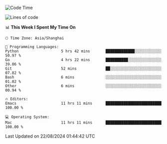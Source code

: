 <!--START_SECTION:waka-->
![Code Time](http://img.shields.io/badge/Code%20Time-2%2C145%20hrs%2032%20mins-blue)

![Lines of code](https://img.shields.io/badge/From%20Hello%20World%20I%27ve%20Written-308.0%20thousand%20lines%20of%20code-blue)

📊 **This Week I Spent My Time On** 

```text
🕑︎ Time Zone: Asia/Shanghai

💬 Programming Languages: 
Python                   5 hrs 42 mins       █████████████░░░░░░░░░░░░   50.97 % 
Go                       4 hrs 22 mins       ██████████░░░░░░░░░░░░░░░   39.06 % 
Git                      52 mins             ██░░░░░░░░░░░░░░░░░░░░░░░   07.82 % 
Bash                     6 mins              ░░░░░░░░░░░░░░░░░░░░░░░░░   01.02 % 
Other                    6 mins              ░░░░░░░░░░░░░░░░░░░░░░░░░   00.94 % 

🔥 Editors: 
Emacs                    11 hrs 11 mins      █████████████████████████   100.00 % 

💻 Operating System: 
Mac                      11 hrs 11 mins      █████████████████████████   100.00 % 
```


 Last Updated on 22/08/2024 01:44:42 UTC
<!--END_SECTION:waka-->
